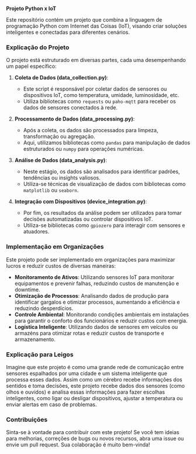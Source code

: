 **Projeto Python x IoT**

Este repositório contém um projeto que combina a linguagem de programação Python com Internet das Coisas (IoT), visando criar soluções inteligentes e conectadas para diferentes cenários.

### Explicação do Projeto

O projeto está estruturado em diversas partes, cada uma desempenhando um papel específico:

1. **Coleta de Dados (data_collection.py)**:
   - Este script é responsável por coletar dados de sensores ou dispositivos IoT, como temperatura, umidade, luminosidade, etc.
   - Utiliza bibliotecas como `requests` ou `paho-mqtt` para receber os dados de sensores conectados à rede.

2. **Processamento de Dados (data_processing.py)**:
   - Após a coleta, os dados são processados para limpeza, transformação ou agregação.
   - Aqui, utilizamos bibliotecas como `pandas` para manipulação de dados estruturados ou `numpy` para operações numéricas.

3. **Análise de Dados (data_analysis.py)**:
   - Neste estágio, os dados são analisados para identificar padrões, tendências ou insights valiosos.
   - Utiliza-se técnicas de visualização de dados com bibliotecas como `matplotlib` ou `seaborn`.

4. **Integração com Dispositivos (device_integration.py)**:
   - Por fim, os resultados da análise podem ser utilizados para tomar decisões automatizadas ou controlar dispositivos IoT.
   - Utiliza-se bibliotecas como `gpiozero` para interagir com sensores e atuadores.

### Implementação em Organizações

Este projeto pode ser implementado em organizações para maximizar lucros e reduzir custos de diversas maneiras:

- **Monitoramento de Ativos**: Utilizando sensores IoT para monitorar equipamentos e prevenir falhas, reduzindo custos de manutenção e downtime.
- **Otimização de Processos**: Analisando dados de produção para identificar gargalos e otimizar processos, aumentando a eficiência e reduzindo desperdícios.
- **Controle Ambiental**: Monitorando condições ambientais em instalações para garantir o conforto dos funcionários e reduzir custos com energia.
- **Logística Inteligente**: Utilizando dados de sensores em veículos ou armazéns para otimizar rotas e reduzir custos de transporte e armazenamento.

### Explicação para Leigos

Imagine que este projeto é como uma grande rede de comunicação entre sensores espalhados por uma cidade e um sistema inteligente que processa esses dados. Assim como um cérebro recebe informações dos sentidos e toma decisões, este projeto recebe dados dos sensores (como olhos e ouvidos) e analisa essas informações para fazer escolhas inteligentes, como ligar ou desligar dispositivos, ajustar a temperatura ou enviar alertas em caso de problemas.

### Contribuições

Sinta-se à vontade para contribuir com este projeto! Se você tem ideias para melhorias, correções de bugs ou novos recursos, abra uma issue ou envie um pull request. Sua colaboração é muito bem-vinda!
